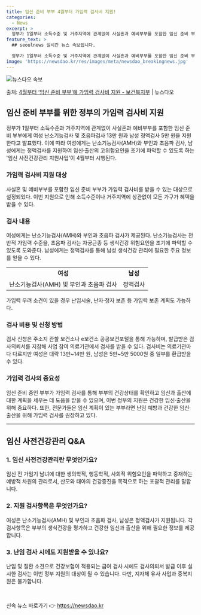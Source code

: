 ```yaml
---
title: 임신 준비 부부 4월부터 가임력 검사비 지원!
categories:
  - News
excerpt: >
  정부가 1일부터 소득수준 및 거주지역에 관계없이 사실혼과 예비부부를 포함한 임신 준비 부부에게 여성 난소기능…
feature_text: >
  ## seoulnews 실시간 뉴스 속보입니다.

  정부가 1일부터 소득수준 및 거주지역에 관계없이 사실혼과 예비부부를 포함한 임신 준비 부부에게 여성 난소기능…
image: 'https://newsdao.kr/res/images/meta/newsdao_breakingnews.jpg'
---
```


![뉴스다오 속보](https://newsdao.kr/res/images/meta/newsdao_breakingnews.jpg)

<p>출처: <a href="https://newsdao.kr/3471" rel="dofollow">4월부터 ‘임신 준비 부부’에 가임력 검사비 지원 - 보건복지부</a> | 뉴스다오</p>

<h2 data-ke-size="size26">임신 준비 부부를 위한 정부의 가임력 검사비 지원</h2>
<p data-ke-size="size16">정부가 1일부터 소득수준과 거주지역에 관계없이 사실혼과 예비부부를 포함한 임신 준비 부부에게 여성 난소기능검사 및 초음파검사 13만 원과 남성 정액검사 5만 원을 지원한다고 발표했다. 이에 따라 여성에게는 난소기능검사(AMH)와 부인과 초음파 검사, 남성에게는 정액검사를 지원하여 임신·출산의 고위험요인을 조기에 파악할 수 있도록 하는 '임신 사전건강관리 지원사업'이 4월부터 시행된다.</p>

<h3 data-ke-size="size24">가임력 검사비 지원 대상</h3>
<p data-ke-size="size16">사실혼 및 예비부부를 포함한 임신 준비 부부가 가임력 검사비를 받을 수 있는 대상으로 설정되었다. 이번 지원으로 인해 소득수준이나 거주지역에 상관없이 모든 가구가 혜택을 받을 수 있다.</p>

<h3 data-ke-size="size24">검사 내용</h3>
<p data-ke-size="size16">여성에게는 난소기능검사(AMH)와 부인과 초음파 검사가 제공된다. 난소기능검사는 전반적 가임력 수준을, 초음파 검사는 자궁근종 등 생식건강 위험요인을 조기에 파악할 수 있도록 도와준다. 남성에게는 정액검사를 통해 남성 생식건강 관리에 필요한 주요 정보를 얻을 수 있다.</p>

<table>
	<tr>
		<td style="text-align: center; height: 17px;"><b>여성</b></td>
		<td style="text-align: center; height: 17px;"><b>남성</b></td>
	</tr>
	<tr>
		<td style="text-align: center; height: 17px;">난소기능검사(AMH) 및 부인과 초음파 검사</td>
		<td style="text-align: center; height: 17px;">정액검사</td>
	</tr>
</table>

<p data-ke-size="size16">가임력 우려 소견이 있을 경우 난임시술, 난자·정자 보존 등 가임력 보존 계획도 가능하다.</p>

<h3 data-ke-size="size24">검사 비용 및 신청 방법</h3>
<p data-ke-size="size16">검사 신청은 주소지 관할 보건소나 e보건소 공공보건포털을 통해 가능하며, 발급받은 검사의뢰서를 지참해 사업 참여 의료기관에서 검사를 받을 수 있다. 검사비는 의료기관마다 다르지만 여성은 대략 13만~14만 원, 남성은 5만~5만 5000원 중 일부를 환급받을 수 있다.</p>

<h3 data-ke-size="size24">가임력 검사의 중요성</h3>
<p data-ke-size="size16">임신 준비 중인 부부가 가임력 검사를 통해 부부의 건강상태를 확인하고 임신과 출산에 대한 계획을 세우는 데 도움을 받을 수 있으며, 이번 정부의 지원은 건강한 임신·출산을 위해 중요하다. 또한, 전문가들은 임신 계획이 있는 부부라면 난임 예방과 건강한 임신·출산을 위해 가임력 검사를 권장하고 있다.</p>

<hr>

<h2 data-ke-size="size26">임신 사전건강관리 Q&A</h2>

<h3 data-ke-size="size24">1. 임신 사전건강관리란 무엇인가요?</h3>
<p data-ke-size="size16">임신 전 가임기 남녀에 대한 생의학적, 행동학적, 사회적 위험요인을 파악하고 중재하는 예방적 차원의 관리로서, 산모와 태아의 건강증진을 목적으로 하는 포괄적 관리를 말합니다.</p>

<h3 data-ke-size="size24">2. 지원 검사항목은 무엇인가요?</h3>
<p data-ke-size="size16">여성은 난소기능검사(AMH) 및 부인과 초음파 검사, 남성은 정액검사가 지원됩니다. 각 검사항목은 부부의 생식건강을 평가하고 건강한 임신과 출산을 위해 필요한 정보를 제공합니다.</p>

<h3 data-ke-size="size24">3. 난임 검사 시에도 지원받을 수 있나요?</h3>
<p data-ke-size="size16">난임 및 질환 소견으로 건강보험이 적용되는 급여 검사 시에도 검사의뢰서 발급 이후 실시한 검사는 이번 정부 지원의 대상이 될 수 있습니다. 다만, 지자체 유사 사업과 중복지원은 불가합니다.</p>

<p data-ke-size="size16">&nbsp;</p>
 

신속 뉴스 바로가기 👉 <a href="https://newsdao.kr" rel="dofollow">https://newsdao.kr</a>


